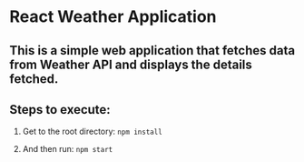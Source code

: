# React Weather Application
## This is a simple web application that fetches data from Weather API and displays the details fetched.

## Steps to execute:

1. Get to the root directory:
``` npm install ```

2. And then run:
``` npm start ```